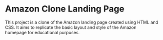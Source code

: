 # Amazon Clone Landing Page

This project is a clone of the Amazon landing page created using HTML and CSS. It aims to replicate the basic layout and style of the Amazon homepage for educational purposes.